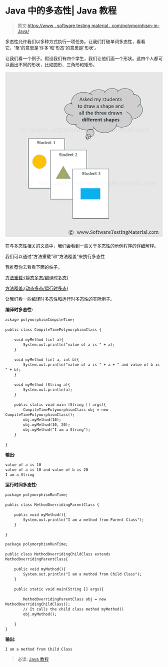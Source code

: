 # Java 中的多态性| Java 教程

> 原文:[https://www . software testing material . com/polymorphism-in-Java/](https://www.softwaretestingmaterial.com/polymorphism-in-java/)

多态性允许我们以多种方式执行一项任务。让我们打破单词多态性，看看它，'聚'的意思是'许多'和'形态'的意思是'形状'。

让我们看一个例子。假设我们有四个学生，我们让他们画一个形状。这四个人都可以画出不同的形状，比如圆形、三角形和矩形。

![Polymorphism In Java](img/4d152e158714fefd0a1fcea531d7d5a0.png)

在与多态性相关的文章中，我们会看到一些关于多态性的示例程序的详细解释。

我们可以通过“方法重载”和“方法覆盖”来执行多态性

我推荐你去看看下面的帖子。

[方法重载:(静态多态/编译时多态)](https://www.softwaretestingmaterial.com/method-overloading-in-java/)

[方法覆盖:(动态多态/运行时多态)](https://www.softwaretestingmaterial.com/method-overriding-in-java/)

让我们看一些编译时多态性和运行时多态性的实际例子。

**编译时多态性:**

```
ackage polymorphismCompileTime;

public class CompileTimePolymorphismClass {

	void myMethod (int a){
		System.out.println("value of a is " + a);
	}

	void myMethod (int a, int b){
		System.out.println("value of a is " + a + " and value of b is " + b);
	}

	void myMethod (String a){
		System.out.println(a);
	}

	public static void main (String [] args){
		CompileTimePolymorphismClass obj = new CompileTimePolymorphismClass();
		obj.myMethod(10);
		obj.myMethod(10, 20);
		obj.myMethod("I am a String");
	}

}
```

**输出:**

```
value of a is 10
value of a is 10 and value of b is 20
I am a String
```

**运行时间多态性:**

```
package polymorphismRunTime;

public class MethodOverridingParentClass {

	public void myMethod(){
		System.out.println("I am a method from Parent Class");
	}

}
```

```
package polymorphismRunTime;

public class MethodOverridingChildClass extends MethodOverridingParentClass{

	public void myMethod(){
		System.out.println("I am a method from Child Class");
	}

	public static void main(String [] args){

		MethodOverridingParentClass obj = new MethodOverridingChildClass();
		// It calls the child class method myMethod()
		obj.myMethod();

	}
}
```

**输出:**

```
I am a method from Child Class
```

> 必读: [Java 教程](https://www.softwaretestingmaterial.com/java-tutorial/)